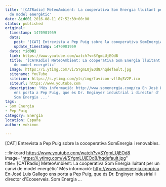 ```yaml
---
title: '[CATRadio] MeteoAmbient: La cooperativa Som Energia lluitant per un canvi
  de model energètic'
date: &id001 2016-08-11 07:52:39+00:00
status: published
original:
  timestamp: 1470901959
  data:
    post: '[CAT] Entrevista a Pep Puig sobre la coooperativa SomEnergia i renovables.'
    update_timestamp: 1470901959
  date: *id001
  link: https://www.youtube.com/watch?v=SYgmLUjEOd8
  title: '[CATRadio] MeteoAmbient: La cooperativa Som Energia lluitant per un canvi
    de model energètic'
  image: https://i.ytimg.com/vi/SYgmLUjEOd8/hqdefault.jpg
  sitename: YouTube
  siteicon: https://s.ytimg.com/yts/img/favicon-vfl8qSV2F.ico
  siteurl: https://www.youtube.com
  description: 'Més informació: http://www.somenergia.coop/ca En José Luis Gallego
    ens porta a Pep Puig, que és Dr. Enginyer industrial i director d''Ecoserveis.
    Som Energia ...'
tags:
- Som Energia
- Pep Puig
category: Energía
location: España
author: vokimon

---
```

[CAT] Entrevista a Pep Puig sobre la coooperativa SomEnergia i renovables.

:::linkcard https://www.youtube.com/watch?v=SYgmLUjEOd8 image="https://i.ytimg.com/vi/SYgmLUjEOd8/hqdefault.jpg" title='[CATRadio] MeteoAmbient: La cooperativa Som Energia lluitant per un canvi de model energètic'
    Més informació: http://www.somenergia.coop/ca En José Luis Gallego ens porta a Pep Puig, que és Dr. Enginyer industrial i director d'Ecoserveis. Som Energia ...

